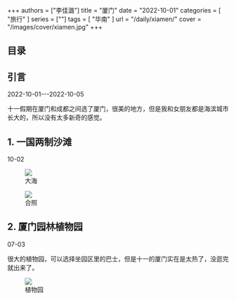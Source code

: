 +++
authors = ["李佳潞"]
title = "厦门"
date = "2022-10-01"
categories = [
    "旅行"
]
series = [""]
tags = [
    "华南"
]
url = "/daily/xiamen/"
cover = "/images/cover/xiamen.jpg"
+++
<!DOCTYPE html>
<html lang="zh-CN">
<head>
    <meta charset="UTF-8">
    <meta name="viewport" content="width=device-width, initial-scale=1.0">
    <link rel="stylesheet" href="/assets/css/styles.css">
    <script src="/assets/js/toc.js"></script>    
</head>
<body>
    <article>
        <nav>
            <h2>目录</h2>
            <ul id="toc">
                <!-- 目录项会在这里动态生成 -->
            </ul>
        </nav>
        <section>
            <h2>引言</h2>
            <p>2022-10-01---2022-10-05</p>
            <p>         十一假期在厦门和成都之间选了厦门，很美的地方，但是我和女朋友都是海滨城市长大的，所以没有太多新奇的感觉。</p>
        </section>
        <section>
            <h2>1. 一国两制沙滩</h2>
            <p>10-02 <i class="fas fa-sun"></i></p>
            <div class="container">
                <div class="image">
                    <figure>
                        <a data-fancybox="gallery" href="https://cdn.heirenlop.com/daily-record/xiamen1.jpg">
    <img src="https://cdn.heirenlop.com/daily-record/xiamen1.jpg" loading="lazy">
</a>
                        <figcaption>大海</figcaption>
                    </figure>
                </div>
            </div>
            <div class="container">
                <div class="image">
                    <figure>
                        <a data-fancybox="gallery" href="https://cdn.heirenlop.com/daily-record/xiamen2.jpg">
    <img src="https://cdn.heirenlop.com/daily-record/xiamen2.jpg" loading="lazy">
</a>
                        <figcaption>合照</figcaption>
                    </figure>
                </div>
            </div>
        </section>
        <section>
            <h2>2. 厦门园林植物园</h2>
            <p>07-03 <i class="fas fa-sun"></i></p>
            <p>         很大的植物园，可以选择坐园区里的巴士，但是十一的厦门实在是太热了，没逛完就出来了。</p>
            <div class="container">
                <div class="image">
                    <figure>
                        <a data-fancybox="gallery" href="https://cdn.heirenlop.com/daily-record/xiamen3.jpg">
    <img src="https://cdn.heirenlop.com/daily-record/xiamen3.jpg" loading="lazy">
</a>
                        <figcaption>植物园</figcaption>
                    </figure>
                </div>
            </div>
    </article>
</body>
</html>